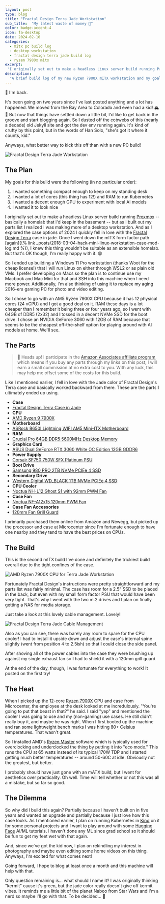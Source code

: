```yaml
---
layout: post
type: blog
title: "Fractal Design Terra Jade Workstation"
sub_title:  "My latest waste of money 🌝"
color: badge-accent-4
icon: fa-desktop
date: 2024-02-10
categories:
  - mitx pc build log
  - desktop workstation
  - fractal design terra jade build log
  - ryzen 7900x mitx
excerpt:
 "I originally set out to make a headless Linux server build running Proxmox -- basically a homelab that I'd keep in the basement -- but as I built out my parts list I realized I was making more of a desktop workstation. And as I explored the case options of 2024 I quickly fell in love with the Fractal Design Terra case in jade. Once I went down the mITX form factor path, I knew this thing wouldn't be suitable as a homelab. But that's OK though, I'm really happy with it. 😁"
description:
  "A brief build log of my new Ryzen 7900X mITX workstation and my goals for it."
---
```


👋 I'm back.

It's been going on two years since I've last posted anything and a lot has happened. We moved from the Bay Area to Colorado and even had a kid! 🏔️👶 But now that things have settled down a little bit, I'd like to get back in the groove and start blogging again. So I dusted off the cobwebs of this (nearly a decade) old Jekyll site and got the dev env running again. It's kind of crufty by this point, but in the words of Han Solo, "she's got it where it counts, kid."

Anyways, what better way to kick this off than with a new PC build!

<div>
<img src="https://images.downey.io/blog/jade-workstation.jpg" alt="Fractal Design Terra Jade Workstation">
</div>

## The Plan

My goals for this build were the following (in no particular order):

1. I wanted something compact enough to keep on my standing desk
1. I wanted a lot of cores (this thing has 12!) and RAM to run Kubernetes
1. I wanted a decent enough GPU to experiment with local AI models
1. I wanted it to look nice

I originally set out to make a headless Linux server build running [Proxmox](https://www.proxmox.com/en/) -- basically a homelab that I'd keep in the basement -- but as I built out my parts list I realized I was making more of a desktop workstation. And as I explored the case options of 2024 I quickly fell in love with the [Fractal Design Terra](https://www.fractal-design.com/products/cases/terra/terra/terra-jade/) case in jade. Once I went down the mITX form factor path [again]({% link _posts/2018-03-04-hack-mini-linux-workstation-case-mod-log.md %}), I knew this thing wouldn't be suitable as an extensible homelab. But that's OK though, I'm really happy with it. 😁

So I ended up building a Windows 11 Pro workstation (thanks Woot for the cheap license!) that I will run Linux on either through WSL2 or as plain old VMs. I prefer developing on Macs so the plan is to continue use my Macbook and Mac Mini for that and SSH into this machine when I need more power. Additionally, I'm also thinking of using it to replace my aging 2016-era gaming PC for photo and video editing.

So I chose to go with an AM5 Ryzen 7900X CPU because it has 12 physical cores (24 vCPU) and I got a good deal on it. RAM these days is a lot cheaper than I remember it being three or four years ago, so I went with 64GB of DDR5 (2x32) and I tossed in a decent NVMe SSD for the boot drive. I chose an NVIDIA GeForce 3060 with 12GB of RAM because that seems to be the cheapest off-the-shelf option for playing around with AI models at home. We'll see.

## The Parts

> 📢 Heads up! I participate in the [Amazon Associates affiliate program](https://affiliate-program.amazon.com/home), which means if you buy any parts through my links on this post, I will earn a small commission at no extra cost to you. With any luck, this may help me offset some of the costs for this build.

Like I mentioned earlier, I fell in love with the Jade color of Fractal Design's Terra case and basically worked backward from there. These are the parts I ultimately ended up using.

<ul>
  <li><strong>Case</strong></li>
  <li><a href="https://amzn.to/48bBm5M">Fractal Design Terra Case in Jade</a></li>
  <li><strong>CPU</strong></li>
  <li><a href="https://amzn.to/48aRULa">AMD Ryzen 9 7900X</a></li>
  <li><strong>Motherboard</strong></li>
  <li><a href="https://amzn.to/48iIZXP">ASRock B650I Lightning WIFI AM5 Mini-ITX Motherboard</a></li>
  <li><strong>RAM</strong></li>
  <li><a href="https://amzn.to/49sTg4J">Crucial Pro 64GB DDR5 5600MHz Desktop Memory</a></li>
  <li><strong>Graphics Card</strong></li>
  <li><a href="https://amzn.to/3HSQIBt">ASUS Dual GeForce RTX 3060 White OC Edition 12GB GDDR6</a></li>
  <li><strong>Power Supply</strong></li>
  <li><a href="https://amzn.to/42zUVTT">Corsair SF750 750W SFX Platinum PSU</a></li>
  <li><strong>Boot Drive</strong></li>
  <li><a href="https://amzn.to/42zx72w">Samsung 980 PRO 2TB NVMe PCIEe 4 SSD</a></li>
  <li><strong>Secondary Drive</strong></li>
  <li><a href="https://amzn.to/3ODSB8Q">Western Digital WD_BLACK 1TB NVMe PCIEe 4 SSD</a></li>
  <li><strong>CPU Cooler</strong></li>
  <li><a href="https://amzn.to/487uhmE">Noctua NH-L12 Ghost S1 with 92mm PWM Fan</a></li>
  <li><strong>Case Fan</strong></li>
  <li><a href="https://amzn.to/3OGOIjn">Noctua NF-A12x15 120mm PWM Fan</a></li>
  <li><strong>Case Fan Accessories</strong></li>
  <li><a href="https://amzn.to/3usPJoq">120mm Fan Grill Guard</a></li>
</ul>

I primarily purchased them online from Amazon and Newegg, but picked up the processor and case at Microcenter since I'm fortunate enough to have one nearby and they tend to have the best prices on CPUs.

## The Build

This is the second mITX build I've done and definitely the trickiest build overall due to the tight confines of the case.

<div>
<img src="https://images.downey.io/blog/jade-workstation-cpu.jpg" alt="AMD Ryzen 7900X CPU for Terra Jade Workstation">
</div>

Fortunately Fractal Design's instructions were pretty straightforward and my parts list was fairly minimal. The case has room for a 2.5" SSD to be placed in the back, but even with my small form factor PSU that would have been very tight. That's why I went with the two m.2 drives and I plan on finally getting a NAS for media storage.

Just take a look at this lovely cable management. Lovely!

<div>
<img src="https://images.downey.io/blog/jade-workstation-cable-management.jpg" alt="Fractal Design Terra Jade Cable Management">
</div>

Also as you can see, there was barely any room to spare for the CPU cooler! I had to install it upside down and adjust the case's internal spine slightly (went from position 4 to 2.5ish) so that I could close the side panel.

After shoving all of the power cables into the case they were brushing up against my single exhaust fan so I had to shield it with a 120mm grill guard.

At the end of the day, though, I was fortunate for everything to work! It posted on the first try!

## The Heat

When I picked up the 12-core [Ryzen 7900X](https://www.amd.com/en/products/cpu/amd-ryzen-9-7900x) CPU and case from Microcenter, the employee at the desk looked at me incredulously. "You're going to put that beast in that?" he said. I said "yep" and mentioned the cooler I was going to use and my (non-gaming) use cases. He still didn't really buy it, and maybe he was right. When I first booted up the machine and ran some lightweight bench marks I was hitting 80+ Celsius temperatures. That wasn't great.

So I installed AMD's [Ryzen Master](https://www.amd.com/en/technologies/ryzen-master) software which is typically used for overclocking and underclocked the thing by putting it into "eco mode." This runs the CPU at 65 watts instead of its typical 170W TDP and I started getting much better temperatures -- around 50-60C at idle. Obviously not the greatest, but better.

I probably should have just gone with an mATX build, but I went for aesthetics over practicality. Oh well. Time will tell whether or not this was all a mistake, but so far so good.

## The Dilemma

So why did I build this again? Partially because I haven't built on in five years and wanted an upgrade and partially because I just love how this case looks. As I mentioned earlier, I plan on running Kubernetes in [Kind](https://kind.sigs.k8s.io/) on it for some personal projects and I want to play around with some [Hugging Face](https://huggingface.co/docs/datasets/en/tutorial) AI/ML tutorials. I haven't done any ML since grad school so it should be fun to get my feet wet with that again.

And, since we've got the kid now, I plan on rekindling my interest in photography and maybe even editing some home videos on this thing. Anyways, I'm excited for what comes next!

Going forward, I hope to blog at least once a month and this machine will help with that.

Only question remaining is... what should I name it? I was originally thinking "kermit" cause it's green, but the jade color really doesn't give off kermit vibes. It reminds me a little bit of the planet Naboo from Star Wars and I'm a nerd so maybe I'll go with that. To be decided... 🐸